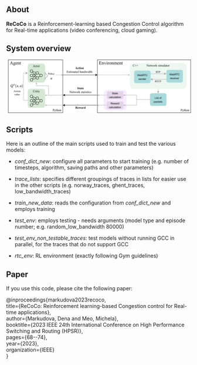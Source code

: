 ## About
**ReCoCo** is a Reinforcement-learning based Congestion Control algorithm for Real-time applications (video conferencing, cloud gaming).

## System overview
![Schema of the system](scheme/scheme_rl_system.drawio3.drawio.png)

## Scripts
Here is an outline of the main scripts used to train and test the various models:
- *conf_dict_new*: configure all parameters to start training (e.g. number of timesteps, algorithm, saving paths and other parameters)
- *trace_lists*: specifies different groupings of traces in lists for easier use in the other scripts (e.g. norway_traces, ghent_traces, low_bandwidth_traces)

- *train_new_data*: reads the configuration from *conf_dict_new* and employs training
- *test_env*: employs testing - needs arguments (model type and episode number; e.g. random_low_bandwidth 80000) 
- *test_env_non_testable_traces*: test models without running GCC in parallel, for the traces that do not support GCC

- *rtc_env*: RL environment (exactly following Gym guidelines)

## Paper
If you use this code, please cite the following paper:

@inproceedings{markudova2023recoco,  
  title={ReCoCo: Reinforcement learning-based Congestion control for Real-time applications},  
  author={Markudova, Dena and Meo, Michela},  
  booktitle={2023 IEEE 24th International Conference on High Performance Switching and Routing (HPSR)},  
  pages={68--74},  
  year={2023},  
  organization={IEEE}  
}

